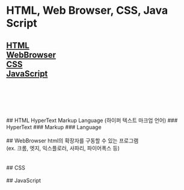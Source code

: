 # HTML, Web Browser, CSS, Java Script
[HTML](#HTML)<br>
[WebBrowser](#WebBrowser)<br>
[CSS](#CSS)<br>
[JavaScript](#JavaScript)<br>
<br>
<br>
------------
<br>
<br>
## HTML
HyperText Markup Language (하이퍼 텍스트 마크업 언어)
### HyperText
### Markup
### Language
<br>
<br>
## WebBrowser
html의 확장자를 구동할 수 있는 프로그램<br>
(ex. 크롬, 엣지, 익스플로러, 사파리, 파이어폭스 등)<br>
<br>
<br>
## CSS
<br>
<br>
## JavaScript
<br>
